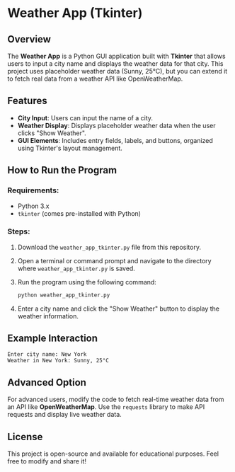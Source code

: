 
# Weather App (Tkinter)

## Overview

The **Weather App** is a Python GUI application built with **Tkinter** that allows users to input a city name and displays the weather data for that city. This project uses placeholder weather data (Sunny, 25°C), but you can extend it to fetch real data from a weather API like OpenWeatherMap.

## Features

- **City Input**: Users can input the name of a city.
- **Weather Display**: Displays placeholder weather data when the user clicks "Show Weather".
- **GUI Elements**: Includes entry fields, labels, and buttons, organized using Tkinter's layout management.

## How to Run the Program

### Requirements:
- Python 3.x
- `tkinter` (comes pre-installed with Python)

### Steps:
1. Download the `weather_app_tkinter.py` file from this repository.
2. Open a terminal or command prompt and navigate to the directory where `weather_app_tkinter.py` is saved.
3. Run the program using the following command:

    ```bash
    python weather_app_tkinter.py
    ```

4. Enter a city name and click the "Show Weather" button to display the weather information.

## Example Interaction

```text
Enter city name: New York
Weather in New York: Sunny, 25°C
```

## Advanced Option

For advanced users, modify the code to fetch real-time weather data from an API like **OpenWeatherMap**. Use the `requests` library to make API requests and display live weather data.

## License

This project is open-source and available for educational purposes. Feel free to modify and share it!

